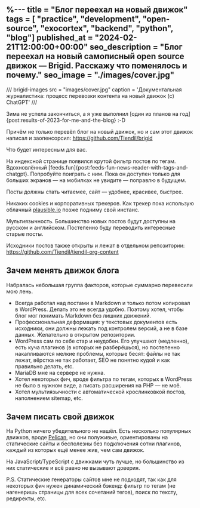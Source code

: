 %---
title = "Блог переехал на новый движок"
tags = [ "practice", "development", "open-source", "exocortex", "backend", "python", "blog"]
published_at = "2024-02-21T12:00:00+00:00"
seo_description = "Блог переехал на новый самописный open source движок — Brigid. Расскажу что поменялось и почему."
seo_image = "./images/cover.jpg"
---

/// brigid-images
src = "images/cover.jpg"
caption = 'Документальная журналистика: процесс перевозки контента на новый движок (c) ChatGPT'
///

Зима не успела закончиться, а я уже выполнил [один из планов на год]{post:results-of-2023-for-me-and-the-blog} :-D

Причём не только перевёл блог на новый движок, но и сам этот движок написал и заопенсорсил: <https://github.com/Tiendil/brigid>

Что будет интересным для вас.

На индексной странице появился крутой фильтр постов по тегам. Вдохновлённый [feeds.fun]{post:feeds-fun-news-reader-with-tags-and-chatgpt}. Попробуйте поиграть с ним. Пока он доступен только для больших экранов — на мобилках не увидите — поправлю в будущем.

Посты должны стать читаемее, сайт — удобнее, красивее, быстрее.

Никаких cookies и корпоративных трекеров. Как трекер пока использую облачный [plausible.io](https://plausible.io/) позже подниму свой инстанс.

Мультиязычность. Большинство новых постов будут доступны на русском и английском. Постепенно буду переводить интересные старые посты.

Исходники постов также открыты и лежат в отдельном репозитории: <https://github.com/Tiendil/tiendil-org-content>

<!-- more -->

## Зачем менять движок блога

Набралась небольшая группа факторов, которые суммарно перевесили мою лень.

- Всегда работал над постами в Markdown и только потом копировал в WordPress. Делать это не всегда удобно. Поэтому хотел, чтобы блог мог понимать Markdown без лишних движений.
- Профессиональная деформация: у текстовых документов есть исходники, они должны лежать под контролем версий, а не в базе данных. Желательно в открытом репозитории.
- WordPress сам по себе стар и неудобен. Его улучшают (медленно), есть куча плагинов (в которых не разберёшься), но постепенно накапливаются мелкие проблемы, которые бесят: файлы не так лежат, вёрстка не так работает, SEO не понятно кудой и как правильно делать, etc.
- MariaDB мне на сервере не нужна.
- Хотел некоторых фич, вроде фильтра по тегам, которых в WordPress не было в нужном виде, а писать расширения на PHP — не моё.
- Хотел мультиязычности с автоматической крослинковкой постов, наполнением sitemap, etc.

## Зачем писать свой движок

На Python ничего убедительного не нашёл. Есть несколько популярных движков, вроде [Pelican](https://github.com/getpelican/pelican), но они полуживые, ориентированы на статические сайты и бесполезны без подключения сотни плагинов, каждый из которых ещё менее жив, чем сам движок.

На JavaScript/TypeScript с движками чуть лучше, но большинство из них статические и всё равно не вызывают доверия.

P.S. Статические генераторы сайтов мне не подходят, так как для некоторых фич нужен динамический бэкенд: фильтр по тегам (не нагенеришь страницы для всех сочетаний тегов), поиск по тексту, редиректы, etc.

